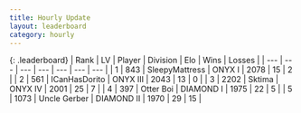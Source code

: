 ```yaml
---
title: Hourly Update
layout: leaderboard
category: hourly
---
```


{: .leaderboard}
| Rank | LV | Player | Division | Elo | Wins | Losses |
| --- | --- | --- | --- | --- | --- | --- |
| <span data-change="1">1</span> | 843 | <span title="ID: 153129">SleepyMattress</span> | ONYX I | <span data-change="35">2078</span> | <span data-change="4">15</span> | <span data-change="0">2</span> |
| <span data-change="-1">2</span> | 561 | <span title="ID: 415713">ICanHasDorito</span> | ONYX III | <span data-change="0">2043</span> | <span data-change="0">13</span> | <span data-change="0">0</span> |
| <span data-change="0">3</span> | 2202 | <span title="ID: 353063">Sktima</span> | ONYX IV | <span data-change="19">2001</span> | <span data-change="3">25</span> | <span data-change="0">7</span> |
| <span data-change="0">4</span> | 397 | <span title="ID: 219732">Otter Boi</span> | DIAMOND I | <span data-change="0">1975</span> | <span data-change="0">22</span> | <span data-change="0">5</span> |
| <span data-change="0">5</span> | 1073 | <span title="ID: 31699">Uncle Gerber</span> | DIAMOND II | <span data-change="2">1970</span> | <span data-change="7">29</span> | <span data-change="5">15</span> |